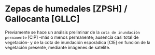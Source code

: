 # Zepas de humedales [ZPSH] / Gallocanta [GLLC] 
Previamente se hace un análsis preliminar de la `cota de inundación permanente` [CIP] -más o menos permanente; ausencia casi total de vegetación- y de la cota de inundación esporádica [CIE] en función de la vegetación presente, mediante imágenes de satélite.